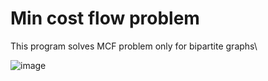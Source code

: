 # Min cost flow problem
This program solves MCF problem only for bipartite graphs\

![image](https://user-images.githubusercontent.com/65315002/205456628-abe3dd99-974e-43a1-b876-d557ed365775.png)
